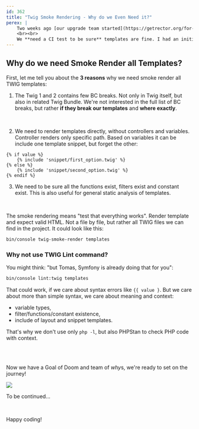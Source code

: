 ```yaml
---
id: 362
title: "Twig Smoke Rendering - Why do we Even Need it?"
perex: |
    Two weeks ago [our upgrade team started](https://getrector.org/for-companies) to upgrade Twig 1 to 2 and Latte 2 to 3 for two clients. There were no test that would cover the templates, just few integration ones that might have invoked few % of happy paths render. Not good enough.
    <br><br>
    We **need a CI test to be sure** templates are fine. I had an initial idea, but knowing the value of external input, I asked on [Twitter for brainstorm](https://twitter.com/VotrubaT/status/1537029650379116544). I'm happy I did. Alexander Schranz came with [a tip](https://twitter.com/alex_s_/status/1537030374651572225) that lead me on a 2 week journey and I would love to it with you today.
---
```


## Why do we need Smoke Render all Templates?

First, let me tell you about the **3 reasons** why we need smoke render all TWIG templates:

1. The Twig 1 and 2 contains few BC breaks. Not only in Twig itself, but also in related Twig Bundle. We're not interested in the full list of BC breaks, but rather **if they break our templates** and **where exactly**.

<br>

2. We need to render templates directly, without controllers and variables. Controller renders only specific path. Based on variables it can be include one template snippet, but forget the other:

```twig
{% if value %}
    {% include 'snippet/first_option.twig' %}
{% else %}
    {% include 'snippet/second_option.twig' %}
{% endif %}
```


3. We need to be sure all the functions exist, filters exist and constant exist. This is also useful for general static analysis of templates.

<br>

The smoke rendering means "test that everything works". Render template and expect valid HTML. Not a file by file, but rather all TWIG files we can find in the project. It could look like this:

```bash
bin/console twig-smoke-render templates
```


### Why not use TWIG Lint command?

You might think: "but Tomas, Symfony is already doing that for you":

```bash
bin/console lint:twig templates
```

That could work, if we care about syntax errors like `{{ value }`. But we care about more than simple syntax, we care about meaning and context:

* variable types,
* filter/functions/constant existence,
* include of layout and snippet templates.

That's why we don't use only `php -l`, but also PHPStan to check PHP code with context.

<br>
<br>

Now we have a Goal of Doom and team of *why*s, we're ready to set on the journey!

<img src="/assets/images/posts/2022/fellowship.jpg" class="img-thumbnail">

<br>

To be continued...

<br>

Happy coding!
